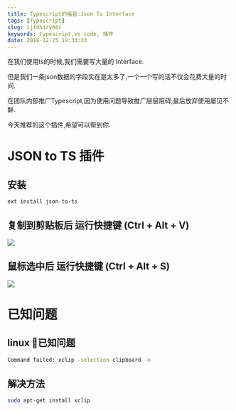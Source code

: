 ```yaml
---
title: Typescript的福音:Json To Interface
tags: [Typescript]
slug: ijfdh4ry66c
keywords: typescript,vs code, 插件
date: 2018-12-25 19:33:33
---
```

在我们使用ts的时候,我们需要写大量的 Interface.

但是我们一条json数据的字段实在是太多了,一个一个写的话不仅会花费大量的时间.

在团队内部推广Typescript,因为使用问题导致推广层层阻碍,最后放弃使用屡见不鲜.

今天推荐的这个插件,希望可以帮到你.

# JSON to TS 插件

## 安装
```
ext install json-to-ts
```

## 复制到剪贴板后 运行快捷键 (Ctrl + Alt + V)
![](https://github.com/MariusAlch/vscode-json-to-ts/raw/master/./images/clipboard.gif)

## 鼠标选中后 运行快捷键 (Ctrl + Alt + S)
![](https://github.com/MariusAlch/vscode-json-to-ts/raw/master/./images/selection.gif)

# 已知问题

## linux 已知问题

```bash
Command failed: xclip -selection clipboard -o
```
## 解决方法
```bash
sudo apt-get install xclip
```

